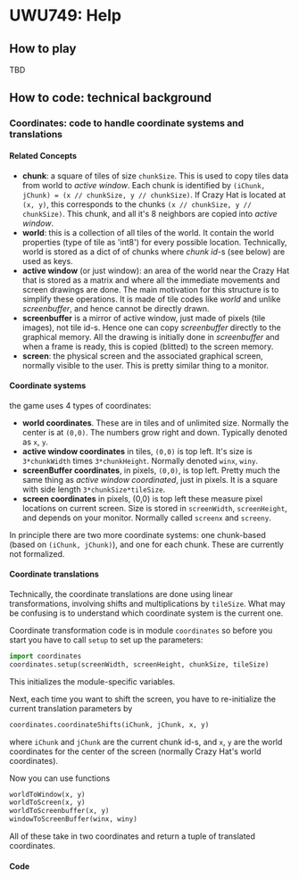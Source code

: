 # UWU749: Help

## How to play

TBD

## How to code: technical background

### Coordinates: code to handle coordinate systems and translations

#### Related Concepts

* **chunk**: a square of tiles of size `chunkSize`.  This is used to copy
   tiles data from world to _active window_.
   Each chunk is identified by
   `(iChunk, jChunk) = (x // chunkSize, y // chunkSize)`.
   If Crazy Hat is located at `(x, y)`, this corresponds to the chunks
   `(x // chunkSize, y // chunkSize)`.
   This chunk, and all it's 8 neighbors are copied into _active window_.
* **world**: this is a collection of all tiles of the world.  It
   contain the world properties (type of tile as 'int8') for every possible location.
   Technically, world is stored as a dict of of chunks where _chunk
   id_-s (see below) are used as keys.
 * **active window** (or just window):  an area of the world near the Crazy Hat that is 
   stored as a matrix and where all the immediate movements and
   screen drawings are done.  The main motivation for this structure
   is to simplify these operations.  It is made of tile codes like
   _world_ and unlike _screenbuffer_,
   and hence cannot be directly drawn.
 * **screenbuffer** is a mirror of active window, just made of pixels
   (tile images), not tile id-s.
   Hence one can copy _screenbuffer_ directly to the graphical memory.
   All the drawing is initially done in _screenbuffer_ and when a frame
   is ready, this is copied
   (blitted) to the screen memory.
 * **screen**: the physical screen and the associated graphical screen,
   normally visible to the user.
   This is pretty similar thing to a monitor.
 
#### Coordinate systems
 
the game uses 4 types of coordinates:
* **world coordinates**.  These are in tiles and of unlimited size.
  Normally the center is at `(0,0)`.  The numbers grow right and
  down.  Typically denoted as `x`, `y`.
* **active window coordinates** in tiles, `(0,0)` is top left.  It's
  size is `3*chunkWidth` times `3*chunkHeight`.  Normally denoted `winx`, `winy`.
* **screenBuffer coordinates**, in pixels, `(0,0)`, is top left.
  Pretty much the same thing as _active window coordinated_, just in
  pixels.  It is a square with side length `3*chunkSize*tileSize`.
* **screen coordinates** in pixels, (0,0) is top left
   these measure pixel locations on current screen.  Size is stored in
   `screenWidth`, `screenHeight`, and depends on your monitor.
   Normally called `screenx` and `screeny`.

In principle there are two more coordinate systems: one chunk-based
(based on `(iChunk, jChunk)`), and one for each chunk.  These are
currently not formalized.

#### Coordinate translations

Technically, the coordinate translations are done using linear
transformations, involving shifts and multiplications by `tileSize`.
What may be confusing is to understand which coordinate system is the
current one.

Coordinate transformation code is in module `coordinates` so 
before you start you have to call `setup` to set up the
parameters:

```python
import coordinates
coordinates.setup(screenWidth, screenHeight, chunkSize, tileSize)
```
This initializes the module-specific variables.

Next, each time you want to shift the screen, you have to
re-initialize the current translation parameters by

```python
coordinates.coordinateShifts(iChunk, jChunk, x, y)
```
where `iChunk` and `jChunk` are the current chunk id-s, and `x`, `y`
are the world coordinates for the center of the screen (normally Crazy
Hat's world coordinates).

Now you can use functions
```python
worldToWindow(x, y)
worldToScreen(x, y)
worldToScreenbuffer(x, y)
windowToScreenBuffer(winx, winy)
```
All of these take in two coordinates and return a tuple of translated
coordinates. 


#### Code
